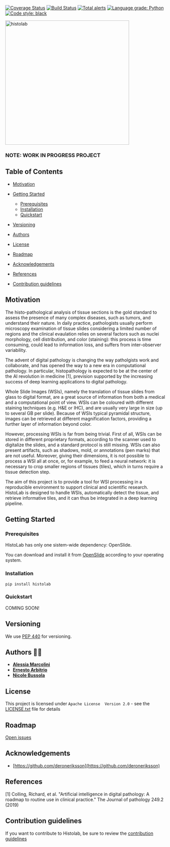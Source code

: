 [![Coverage Status](https://coveralls.io/repos/github/MPBA/histolab/badge.svg?branch=master)](https://coveralls.io/github/MPBA/histolab?branch=master)
[![Build Status](https://travis-ci.com/MPBA/histolab.svg?branch=master)](https://travis-ci.com/MPBA/histolab)
[![Total alerts](https://img.shields.io/lgtm/alerts/g/MPBA/histolab.svg?logo=lgtm&logoWidth=18)](https://lgtm.com/projects/g/MPBA/histolab/alerts/)
[![Language grade: Python](https://img.shields.io/lgtm/grade/python/g/MPBA/histolab.svg?logo=lgtm&logoWidth=18)](https://lgtm.com/projects/g/MPBA/histolab/context:python)
[![Code style: black](https://img.shields.io/badge/code%20style-black-000000.svg)](https://github.com/psf/black)

<img width="390" alt="histolab" src="https://user-images.githubusercontent.com/4196091/84828232-048fcc00-b026-11ea-8caa-5c14bb8565bd.png">

### NOTE: WORK IN PROGRESS PROJECT

## Table of Contents

* [Motivation](#motivation)
 
* [Getting Started](#getting-started)
  * [Prerequisites](#prerequisites)
  * [Installation](#installation)
  * [Quickstart](#quickstart)
* [Versioning](#versioning)
* [Authors](#authors)
* [License](#license)
* [Roadmap](#roadmap)
* [Acknowledgements](#acknowledgements)
* [References](#references)
* [Contribution guidelines](#contribution-guidelines)


## Motivation
The histo-pathological analysis of tissue sections is the gold standard to assess the presence of many complex diseases, such as tumors, and understand their nature. 
In daily practice, pathologists usually perform microscopy examination of tissue slides considering a limited number of regions and the clinical evaulation relies on several factors such as nuclei morphology, cell distribution, and color (staining): this process is time consuming, could lead to information loss, and suffers from inter-observer variability.

The advent of digital pathology is changing the way patholgists work and collaborate, and has opened the way to a new era in computational pathology. In particular, histopathology is expected to be at the center of the AI revolution in medicine [1], prevision supported by the increasing success of deep learning applications to digital pathology.

Whole Slide Images (WSIs), namely the translation of tissue slides from glass to digital format, are a great source of information from both a medical and a computational point of view. WSIs can be coloured with different staining techniques (e.g. H&E or IHC), and are usually very large in size (up to several GB per slide). Because of WSIs typical pyramidal structure, images can be retrieved at different magnification factors, providing a further layer of information beyond color.

However, processing WSIs is far from being trivial. First of all, WSIs can be stored in different proprietary formats, according to the scanner used to digitalize the slides, and a standard protocol is still missing. WSIs can also present artifacts, such as shadows, mold, or annotations (pen marks) that are not useful. Moreover, giving their dimensions, it is not possible to process a WSI all at once, or, for example, to feed a neural network: it is necessary to crop smaller regions of tissues (tiles), which in turns require a tissue detection step.  

The aim of this project is to provide a tool for WSI processing in a reproducible environment to support clinical and scientific research. HistoLab is designed to handle WSIs, automatically detect the tissue, and retrieve informative tiles, and it can thus be integrated in a deep learning pipeline.

## Getting Started

### Prerequisites

HistoLab has only one sistem-wide dependency: OpenSlide.

You can download and install it from [OpenSlide](https://openslide.org/download/) according to your operating system.


### Installation

```
pip install histolab
```

### Quickstart

COMING SOON!

## Versioning

We use [PEP 440](https://www.python.org/dev/peps/pep-0440/) for versioning. 

## Authors :technologist: 

* **[Alessia Marcolini](https://github.com/alessiamarcolini)** 
* **[Ernesto Arbitrio](https://github.com/ernestoarbitrio)**
* **[Nicole Bussola](https://gitlab.fbk.eu/bussola)**


## License

This project is licensed under `Apache License  Version 2.0` - see the [LICENSE.txt](https://github.com/MPBA/histolab/blob/master/LICENSE.txt) file for details

## Roadmap

[Open issues](https://github.com/MPBA/histolab/issues)

## Acknowledgements

* [https://github.com/deroneriksson](https://github.com/deroneriksson)

## References
[1] Colling, Richard, et al. "Artificial intelligence in digital pathology: A roadmap to routine use in clinical practice." The Journal of pathology 249.2 (2019)

## Contribution guidelines
If you want to contribute to Histolab, be sure to review the [contribution guidelines](CONTRIBUTING.md)
